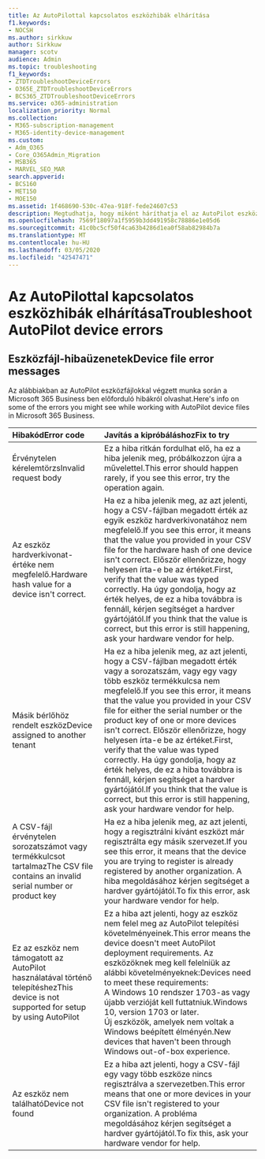 ```yaml
---
title: Az AutoPilottal kapcsolatos eszközhibák elhárítása
f1.keywords:
- NOCSH
ms.author: sirkkuw
author: Sirkkuw
manager: scotv
audience: Admin
ms.topic: troubleshooting
f1_keywords:
- ZTDTroubleshootDeviceErrors
- O365E_ZTDTroubleshootDeviceErrors
- BCS365_ZTDTroubleshootDeviceErrors
ms.service: o365-administration
localization_priority: Normal
ms.collection:
- M365-subscription-management
- M365-identity-device-management
ms.custom:
- Adm_O365
- Core_O365Admin_Migration
- MSB365
- MARVEL_SEO_MAR
search.appverid:
- BCS160
- MET150
- MOE150
ms.assetid: 1f468690-530c-47ea-918f-fede24607c53
description: Megtudhatja, hogy miként háríthatja el az AutoPilot eszközfájljainak használata során a Microsoft 365 Vállalati verzióban előforduló hibákat.
ms.openlocfilehash: 7569f18097a1f5959b3dd491958c78886e1e05d6
ms.sourcegitcommit: 41c0bc5cf50f4ca63b4286d1ea0f58ab82984b7a
ms.translationtype: MT
ms.contentlocale: hu-HU
ms.lasthandoff: 03/05/2020
ms.locfileid: "42547471"
---
```

# <a name="troubleshoot-autopilot-device-errors"></a><span data-ttu-id="12255-103">Az AutoPilottal kapcsolatos eszközhibák elhárítása</span><span class="sxs-lookup"><span data-stu-id="12255-103">Troubleshoot AutoPilot device errors</span></span>

## <a name="device-file-error-messages"></a><span data-ttu-id="12255-104">Eszközfájl-hibaüzenetek</span><span class="sxs-lookup"><span data-stu-id="12255-104">Device file error messages</span></span>

<span data-ttu-id="12255-105">Az alábbiakban az AutoPilot eszközfájlokkal végzett munka során a Microsoft 365 Business ben előforduló hibákról olvashat.</span><span class="sxs-lookup"><span data-stu-id="12255-105">Here's info on some of the errors you might see while working with AutoPilot device files in Microsoft 365 Business.</span></span> 
  
|<span data-ttu-id="12255-106">**Hibakód**</span><span class="sxs-lookup"><span data-stu-id="12255-106">**Error code**</span></span>|<span data-ttu-id="12255-107">**Javítás a kipróbáláshoz**</span><span class="sxs-lookup"><span data-stu-id="12255-107">**Fix to try**</span></span>|
|:-----|:-----|
|<span data-ttu-id="12255-108">Érvénytelen kérelemtörzs</span><span class="sxs-lookup"><span data-stu-id="12255-108">Invalid request body</span></span>  <br/> |<span data-ttu-id="12255-109">Ez a hiba ritkán fordulhat elő, ha ez a hiba jelenik meg, próbálkozzon újra a művelettel.</span><span class="sxs-lookup"><span data-stu-id="12255-109">This error should happen rarely, if you see this error, try the operation again.</span></span>  <br/> |
|<span data-ttu-id="12255-110">Az eszköz hardverkivonat-értéke nem megfelelő.</span><span class="sxs-lookup"><span data-stu-id="12255-110">Hardware hash value for a device isn't correct.</span></span>  <br/> |<span data-ttu-id="12255-111">Ha ez a hiba jelenik meg, az azt jelenti, hogy a CSV-fájlban megadott érték az egyik eszköz hardverkivonatához nem megfelelő.</span><span class="sxs-lookup"><span data-stu-id="12255-111">If you see this error, it means that the value you provided in your CSV file for the hardware hash of one device isn't correct.</span></span> <span data-ttu-id="12255-112">Először ellenőrizze, hogy helyesen írta-e be az értéket.</span><span class="sxs-lookup"><span data-stu-id="12255-112">First, verify that the value was typed correctly.</span></span> <span data-ttu-id="12255-113">Ha úgy gondolja, hogy az érték helyes, de ez a hiba továbbra is fennáll, kérjen segítséget a hardver gyártójától.</span><span class="sxs-lookup"><span data-stu-id="12255-113">If you think that the value is correct, but this error is still happening, ask your hardware vendor for help.</span></span>  <br/> |
|<span data-ttu-id="12255-114">Másik bérlőhöz rendelt eszköz</span><span class="sxs-lookup"><span data-stu-id="12255-114">Device assigned to another tenant</span></span>  <br/> |<span data-ttu-id="12255-115">Ha ez a hiba jelenik meg, az azt jelenti, hogy a CSV-fájlban megadott érték vagy a sorozatszám, vagy egy vagy több eszköz termékkulcsa nem megfelelő.</span><span class="sxs-lookup"><span data-stu-id="12255-115">If you see this error, it means that the value you provided in your CSV file for either the serial number or the product key of one or more devices isn't correct.</span></span> <span data-ttu-id="12255-116">Először ellenőrizze, hogy helyesen írta-e be az értéket.</span><span class="sxs-lookup"><span data-stu-id="12255-116">First, verify that the value was typed correctly.</span></span> <span data-ttu-id="12255-117">Ha úgy gondolja, hogy az érték helyes, de ez a hiba továbbra is fennáll, kérjen segítséget a hardver gyártójától.</span><span class="sxs-lookup"><span data-stu-id="12255-117">If you think that the value is correct, but this error is still happening, ask your hardware vendor for help.</span></span>  <br/> |
|<span data-ttu-id="12255-118">A CSV-fájl érvénytelen sorozatszámot vagy termékkulcsot tartalmaz</span><span class="sxs-lookup"><span data-stu-id="12255-118">The CSV file contains an invalid serial number or product key</span></span>  <br/> |<span data-ttu-id="12255-119">Ha ez a hiba jelenik meg, az azt jelenti, hogy a regisztrálni kívánt eszközt már regisztrálta egy másik szervezet.</span><span class="sxs-lookup"><span data-stu-id="12255-119">If you see this error, it means that the device you are trying to register is already registered by another organization.</span></span> <span data-ttu-id="12255-120">A hiba megoldásához kérjen segítséget a hardver gyártójától.</span><span class="sxs-lookup"><span data-stu-id="12255-120">To fix this error, ask your hardware vendor for help.</span></span>  <br/> |
|<span data-ttu-id="12255-121">Ez az eszköz nem támogatott az AutoPilot használatával történő telepítéshez</span><span class="sxs-lookup"><span data-stu-id="12255-121">This device is not supported for setup by using AutoPilot</span></span>  <br/> | <span data-ttu-id="12255-122">Ez a hiba azt jelenti, hogy az eszköz nem felel meg az AutoPilot telepítési követelményeinek.</span><span class="sxs-lookup"><span data-stu-id="12255-122">This error means the device doesn't meet AutoPilot deployment requirements.</span></span> <span data-ttu-id="12255-123">Az eszközöknek meg kell felelniük az alábbi követelményeknek:</span><span class="sxs-lookup"><span data-stu-id="12255-123">Devices need to meet these requirements:</span></span>  <br/>  <span data-ttu-id="12255-124">A Windows 10 rendszer 1703-as vagy újabb verzióját kell futtatniuk.</span><span class="sxs-lookup"><span data-stu-id="12255-124">Windows 10, version 1703 or later.</span></span>  <br/>  <span data-ttu-id="12255-125">Új eszközök, amelyek nem voltak a Windows beépített élményén.</span><span class="sxs-lookup"><span data-stu-id="12255-125">New devices that haven't been through Windows out-of-box experience.</span></span>  <br/> |
|<span data-ttu-id="12255-126">Az eszköz nem található</span><span class="sxs-lookup"><span data-stu-id="12255-126">Device not found</span></span>  <br/> |<span data-ttu-id="12255-127">Ez a hiba azt jelenti, hogy a CSV-fájl egy vagy több eszköze nincs regisztrálva a szervezetben.</span><span class="sxs-lookup"><span data-stu-id="12255-127">This error means that one or more devices in your CSV file isn't registered to your organization.</span></span> <span data-ttu-id="12255-128">A probléma megoldásához kérjen segítséget a hardver gyártójától.</span><span class="sxs-lookup"><span data-stu-id="12255-128">To fix this, ask your hardware vendor for help.</span></span>  <br/> |

